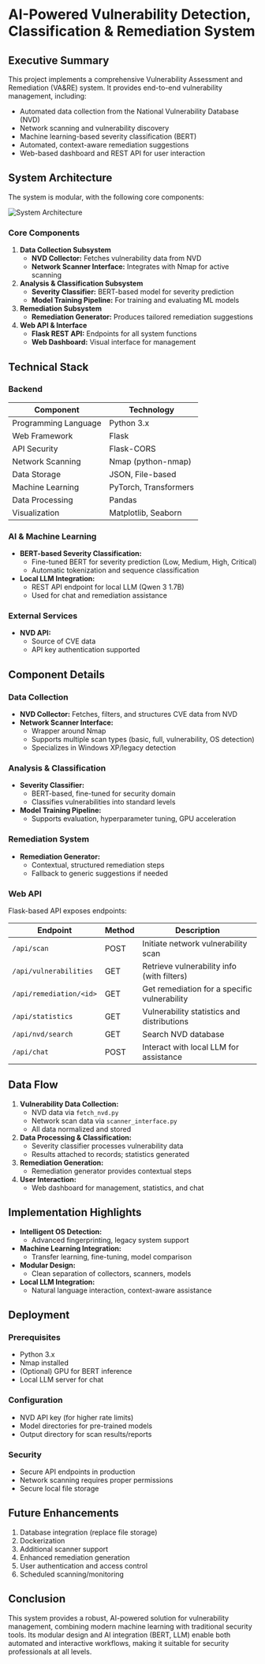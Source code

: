 
# AI-Powered Vulnerability Detection, Classification & Remediation System

## Executive Summary
This project implements a comprehensive Vulnerability Assessment and Remediation (VA&RE) system. It provides end-to-end vulnerability management, including:
- Automated data collection from the National Vulnerability Database (NVD)
- Network scanning and vulnerability discovery
- Machine learning-based severity classification (BERT)
- Automated, context-aware remediation suggestions
- Web-based dashboard and REST API for user interaction

## System Architecture
The system is modular, with the following core components:

![System Architecture]()

### Core Components
1. **Data Collection Subsystem**
   - **NVD Collector:** Fetches vulnerability data from NVD
   - **Network Scanner Interface:** Integrates with Nmap for active scanning
2. **Analysis & Classification Subsystem**
   - **Severity Classifier:** BERT-based model for severity prediction
   - **Model Training Pipeline:** For training and evaluating ML models
3. **Remediation Subsystem**
   - **Remediation Generator:** Produces tailored remediation suggestions
4. **Web API & Interface**
   - **Flask REST API:** Endpoints for all system functions
   - **Web Dashboard:** Visual interface for management

## Technical Stack
### Backend
| Component           | Technology                |
|---------------------|--------------------------|
| Programming Language| Python 3.x               |
| Web Framework       | Flask                    |
| API Security        | Flask-CORS               |
| Network Scanning    | Nmap (python-nmap)       |
| Data Storage        | JSON, File-based         |
| Machine Learning    | PyTorch, Transformers    |
| Data Processing     | Pandas                   |
| Visualization       | Matplotlib, Seaborn      |

### AI & Machine Learning
- **BERT-based Severity Classification:**
  - Fine-tuned BERT for severity prediction (Low, Medium, High, Critical)
  - Automatic tokenization and sequence classification
- **Local LLM Integration:**
  - REST API endpoint for local LLM (Qwen 3 1.7B)
  - Used for chat and remediation assistance

### External Services
- **NVD API:**
  - Source of CVE data
  - API key authentication supported

## Component Details
### Data Collection
- **NVD Collector:** Fetches, filters, and structures CVE data from NVD
- **Network Scanner Interface:**
  - Wrapper around Nmap
  - Supports multiple scan types (basic, full, vulnerability, OS detection)
  - Specializes in Windows XP/legacy detection

### Analysis & Classification
- **Severity Classifier:**
  - BERT-based, fine-tuned for security domain
  - Classifies vulnerabilities into standard levels
- **Model Training Pipeline:**
  - Supports evaluation, hyperparameter tuning, GPU acceleration

### Remediation System
- **Remediation Generator:**
  - Contextual, structured remediation steps
  - Fallback to generic suggestions if needed

### Web API
Flask-based API exposes endpoints:

| Endpoint                        | Method | Description                                 |
|----------------------------------|--------|---------------------------------------------|
| `/api/scan`                     | POST   | Initiate network vulnerability scan         |
| `/api/vulnerabilities`          | GET    | Retrieve vulnerability info (with filters)  |
| `/api/remediation/<id>`         | GET    | Get remediation for a specific vulnerability|
| `/api/statistics`               | GET    | Vulnerability statistics and distributions  |
| `/api/nvd/search`               | GET    | Search NVD database                         |
| `/api/chat`                     | POST   | Interact with local LLM for assistance      |

## Data Flow
1. **Vulnerability Data Collection:**
   - NVD data via `fetch_nvd.py`
   - Network scan data via `scanner_interface.py`
   - All data normalized and stored
2. **Data Processing & Classification:**
   - Severity classifier processes vulnerability data
   - Results attached to records; statistics generated
3. **Remediation Generation:**
   - Remediation generator provides contextual steps
4. **User Interaction:**
   - Web dashboard for management, statistics, and chat

## Implementation Highlights
- **Intelligent OS Detection:**
  - Advanced fingerprinting, legacy system support
- **Machine Learning Integration:**
  - Transfer learning, fine-tuning, model comparison
- **Modular Design:**
  - Clean separation of collectors, scanners, models
- **Local LLM Integration:**
  - Natural language interaction, context-aware assistance

## Deployment
### Prerequisites
- Python 3.x
- Nmap installed
- (Optional) GPU for BERT inference
- Local LLM server for chat

### Configuration
- NVD API key (for higher rate limits)
- Model directories for pre-trained models
- Output directory for scan results/reports

### Security
- Secure API endpoints in production
- Network scanning requires proper permissions
- Secure local file storage

## Future Enhancements
1. Database integration (replace file storage)
2. Dockerization
3. Additional scanner support
4. Enhanced remediation generation
5. User authentication and access control
6. Scheduled scanning/monitoring

## Conclusion
This system provides a robust, AI-powered solution for vulnerability management, combining modern machine learning with traditional security tools. Its modular design and AI integration (BERT, LLM) enable both automated and interactive workflows, making it suitable for security professionals at all levels.
